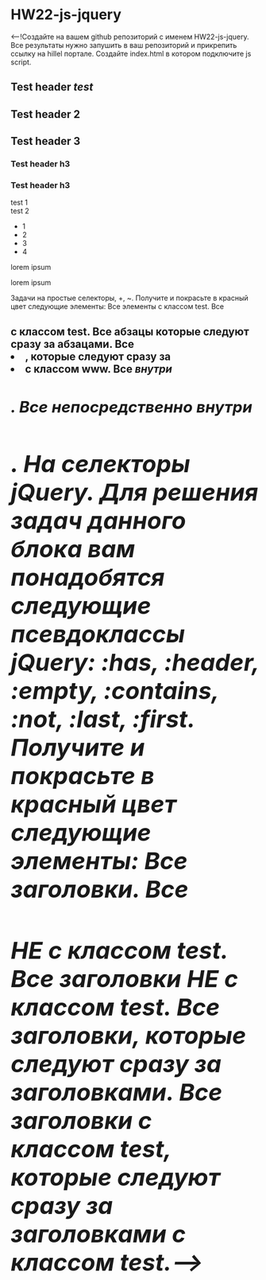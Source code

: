 # HW22-js-jquery
<--!Создайте на вашем github репозиторий с именем HW22-js-jquery. Все результаты нужно запушить в ваш репозиторий и прикрепить ссылку на hillel портале.
Создайте index.html в котором подключите js script.
<h2>Test header <i>test</i></h2>
<h2 class="test">Test header 2</h2>
<h2 class="test">Test header 3</h2>
<h3>Test header h3</h3>
<h3 class="test">Test header h3</h3>
 
<div class="test">test 1</div>
<div class="test">test 2</div>
<ul>
    <li>1</li>
    <li class="test">2</li>
    <li class="www">3</li>
    <li>4</li>
</ul>
<p>lorem ipsum </p><p>lorem ipsum</p>
 
Задачи на простые селекторы, +, ~. 
Получите и покрасьте в красный цвет следующие элементы:
Все элементы с классом test.
Все <h2> с классом test. 
Все абзацы которые следуют сразу за абзацами. 
Все <li>, которые следуют сразу за <li> с классом www.
Все <i> внутри <h2>.
Все <i> непосредственно внутри <h2>. 
На селекторы jQuery. 
Для решения задач данного блока вам понадобятся следующие псевдоклассы jQuery: :has, :header, :empty, :contains, :not, :last, :first.
Получите и покрасьте в красный цвет следующие элементы:
Все заголовки.
Все <h2> НЕ с классом test.
Все заголовки НЕ с классом test. 
Все заголовки, которые следуют сразу за заголовками. 
Все заголовки с классом test, которые следуют сразу за заголовками с классом test.-->
